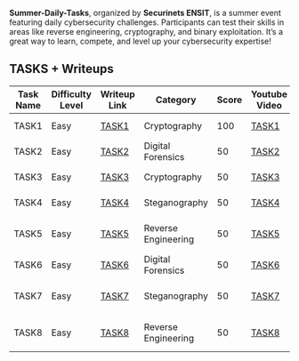 **Summer-Daily-Tasks**, organized by **Securinets ENSIT**, is a summer event featuring daily cybersecurity challenges. Participants can test their skills in areas like reverse engineering, cryptography, and binary exploitation. It’s a great way to learn, compete, and level up your cybersecurity expertise!

## TASKS + Writeups

| Task Name | Difficulty Level | Writeup Link                    | Category            | Score | Youtube Video                                                                                        | Author              |
| --------- | ---------------- | ------------------------------- | ------------------- | ----- | ---------------------------------------------------------------------------------------------------- | ------------------- |
| TASK1     | Easy             | [TASK1](./01%20TASK1/README.md) | Cryptography        | 100   | [TASK1](https://www.youtube.com/watch?v=YwUur9Y-d7g&t=21s)                                           | Mohamed Hedda       |
| TASK2     | Easy             | [TASK2](./02%20TASK2/README.md) | Digital Forensics   | 50    | [TASK2](https://www.youtube.com/watch?v=gcwQmqDXsjs&list=PLpWkNayvK98vC1P10yHmoDTiko1q0eqjX)         | Mohamed Yahyaoui    |
| TASK3     | Easy             | [TASK3](./03%20TASK3/README.md) | Cryptography        | 50    | [TASK3](https://www.youtube.com/watch?v=I37Z6RFJy3A&list=PLpWkNayvK98vC1P10yHmoDTiko1q0eqjX&index=3) | Aziz Ouerfeli       |
| TASK4     | Easy             | [TASK4](./04%20TASK4/README.md) | Steganography       | 50    | [TASK4](https://www.youtube.com/watch?v=DmaB2Tmv7i4&list=PLpWkNayvK98vC1P10yHmoDTiko1q0eqjX)         | Arwa Fessi          |
| TASK5     | Easy             | [TASK5](./05%20TASK5/README.md) | Reverse Engineering | 50    | [TASK5](https://www.youtube.com/watch?v=ye7Li4U9GSE&t=627s)                                          | Md Amine Mensi      |
| TASK6     | Easy             | [TASK6](./06%20TASK6/README.md) | Digital Forensics   | 50    | [TASK6](https://www.youtube.com/watch?v=Qdi0fWiXtcI)                                                 | Mohamed Hedda       |
| TASK7     | Easy             | [TASK7](./07%20TASK7/README.md) | Steganography       | 50    | [TASK7](https://www.youtube.com/watch?v=NcRURnMZFQ8)                                                 | Youssef Ben Youssef |
| TASK8     | Easy             | [TASK8](./08%20TASK8/README.md) | Reverse Engineering | 50    | [TASK8]()                                                                                            | Youssef Ben Youssef |
